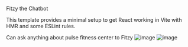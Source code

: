 Fitzy the Chatbot

This template provides a minimal setup to get React working in Vite with HMR and some ESLint rules.


Can ask anything about pulse fitness center to Fitzy
![image](https://github.com/user-attachments/assets/ba1b7ace-efe8-4c3c-94c5-09e31f8d98b2)
![image](https://github.com/user-attachments/assets/838c129a-ab4d-4c1e-ae7e-851548aa984f)

